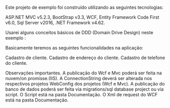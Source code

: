 Este projeto de exemplo foi construído utilizando as seguintes tecnologias:

ASP.NET MVC   v5.2.3, 
BootStrap v3.3,
WCF, 
Entity Framework Code First v6.0,
Sql Server v2016,
.NET Framework v4.62.

Usarei alguns conceitos básicos de DDD (Domain Drive Design) neste exemplo :

Basicamente teremos as seguintes funcionalidades na aplicação:

Cadastro de cliente.
Cadastro de endereço do cliente.
Cadastro de telefone do cliente.
 

Observações importantes.
A publicação do Wcf e Mvc poderá ser feita na nuvem/on promisse.(IIS).
A ConnectionString deverá ser alterada nos respectivos projetos WebConfig dos projetos (Wcf e Mvc).
A publicação do banco de dados poderá ser feita via migrations/sql database project ou via script.
O Script está na pasta Documentação.
O Xml de request do WCF está na pasta Documentação.
